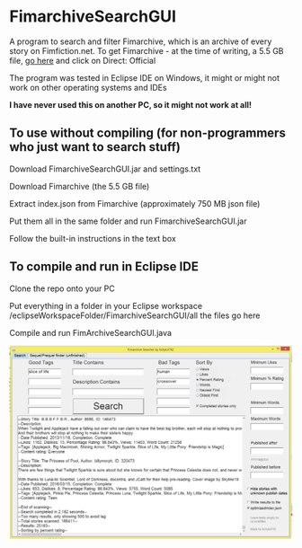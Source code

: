 # FimarchiveSearchGUI
A program to search and filter Fimarchive, which is an archive of every story on Fimfiction.net.
To get Fimarchive - at the time of writing, a 5.5 GB file, [go here](https://www.fimfiction.net/user/116950/Fimfarchive/blog) and click on Direct: Official

The program was tested in Eclipse IDE on Windows, it might or might not work on other operating systems and IDEs

**I have never used this on another PC, so it might not work at all!**

## To use without compiling (for non-programmers who just want to search stuff)

Download FimarchiveSearchGUI.jar and settings.txt

Download Fimarchive (the 5.5 GB file)

Extract index.json from Fimarchive (approximately 750 MB json file)

Put them all in the same folder and run FimarchiveSearchGUI.jar

Follow the built-in instructions in the text box

## To compile and run in Eclipse IDE

Clone the repo onto your PC

Put everything in a folder in your Eclipse workspace
/eclipseWorkspaceFolder/FimarchiveSearchGUI/all the files go here

Compile and run FimArchiveSearchGUI.java


![alt text](/FimarchiveSearchGUIScreenshot.PNG)
